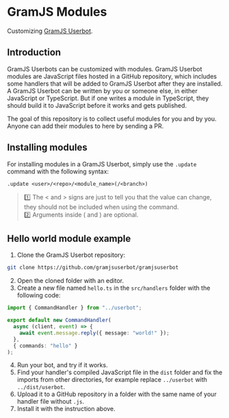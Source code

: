 # GramJS Modules

Customizing [GramJS Userbot](https://github.com/gramjsuserbot/gramjsuerbot).

## Introduction

GramJS Userbots can be customized with modules. GramJS Userbot modules are JavaScript files hosted in a GitHub repository, which includes some handlers that will be added to GramJS Userbot after they are installed. A GramJS Userbot can be written by you or someone else, in either JavaScript or TypeScript. But if one writes a module in TypeScript, they should build it to JavaScript before it works and gets published.

The goal of this repository is to collect useful modules for you and by you. Anyone can add their modules to here by sending a PR.

## Installing modules

For installing modules in a GramJS Userbot, simply use the `.update` command with the following syntax:

```text
.update <user>/<repo>/<module_name>(/<branch>)
```

> 1️⃣ The < and > signs are just to tell you that the value can change, they should not be included when using the command.  
> 2️⃣ Arguments inside ( and ) are optional.

## Hello world module example

1. Clone the GramJS Userbot repository:

```bash
git clone https://github.com/gramjsuserbot/gramjsuserbot
```

2. Open the cloned folder with an editor.
3. Create a new file named `hello.ts` in the `src/handlers` folder with the following code:

```ts
import { CommandHandler } from "../userbot";

export default new CommandHandler(
  async (client, event) => {
    await event.message.reply({ message: "world!" });
  },
  { commands: "hello" }
);
```

4. Run your bot, and try if it works.
5. Find your handler's compiled JavaScript file in the `dist` folder and fix the imports from other directories, for example replace `../userbot` with `../dist/userbot`.
6. Upload it to a GitHub repository in a folder with the same name of your handler file without `.js`.
7. Install it with the instruction above.
